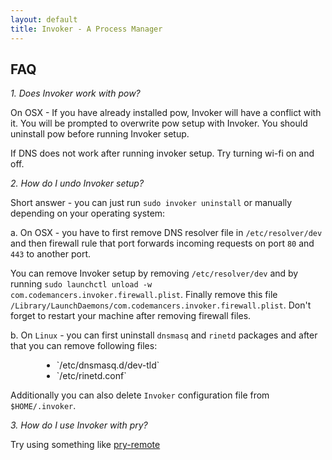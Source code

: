 ```yaml
---
layout: default
title: Invoker - A Process Manager
---
```

## FAQ

<em> 1. Does Invoker work with pow? </em>

On OSX - If you have already installed pow, Invoker will
have a conflict with it.
You will be prompted to overwrite pow setup with Invoker. You should
uninstall pow before running Invoker setup.

If DNS does not work after running invoker setup. Try turning wi-fi on and off.

<em> 2. How do I undo Invoker setup? </em>

Short answer - you can just run `sudo invoker uninstall` or manually depending on your operating system:

a. On OSX - you have to first remove DNS resolver file in `/etc/resolver/dev` and then firewall rule that port forwards incoming requests on port `80` and `443` to another port.

You can remove Invoker setup by removing `/etc/resolver/dev` and by running `sudo launchctl unload -w com.codemancers.invoker.firewall.plist`. Finally remove this file `/Library/LaunchDaemons/com.codemancers.invoker.firewall.plist`. Don't forget to restart your machine after 
removing firewall files.

b. On `Linux` - you can first uninstall `dnsmasq` and `rinetd` packages and after that you can remove following files:
<ul style="margin-left:50px;">
  <li> `/etc/dnsmasq.d/dev-tld` </li>
  <li> `/etc/rinetd.conf` </li>
</ul>

Additionally you can also delete `Invoker` configuration file from `$HOME/.invoker`.

<em> 3. How do I use Invoker with pry? </em>

Try using something like [pry-remote](https://github.com/Mon-Ouie/pry-remote)
